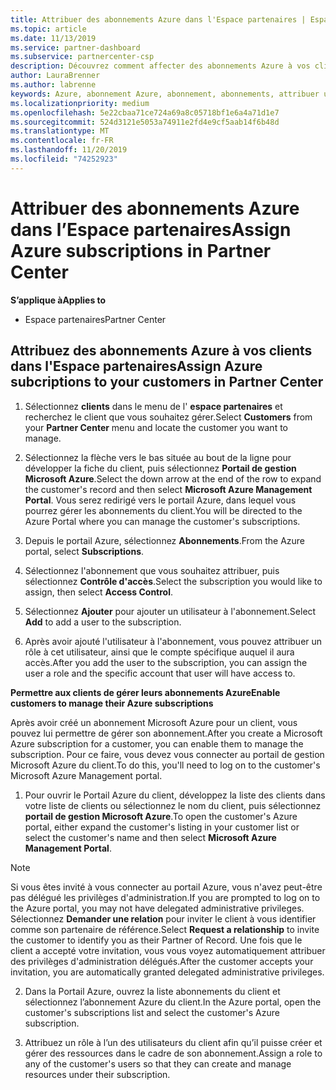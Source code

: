 ```yaml
---
title: Attribuer des abonnements Azure dans l'Espace partenaires | Espace partenaires
ms.topic: article
ms.date: 11/13/2019
ms.service: partner-dashboard
ms.subservice: partnercenter-csp
description: Découvrez comment affecter des abonnements Azure à vos clients dans l’espace partenaires et comment permettre aux clients de gérer leurs propres abonnements.
author: LauraBrenner
ms.author: labrenne
keywords: Azure, abonnement Azure, abonnement, abonnements, attribuer un abonnement, gérer un abonnement Azure
ms.localizationpriority: medium
ms.openlocfilehash: 5e22cbaa71ce724a69a8c05718bf1e6a4a71d1e7
ms.sourcegitcommit: 524d3121e5053a74911e2fd4e9cf5aab14f6b48d
ms.translationtype: MT
ms.contentlocale: fr-FR
ms.lasthandoff: 11/20/2019
ms.locfileid: "74252923"
---
```

# <a name="assign-azure-subscriptions-in-partner-center"></a><span data-ttu-id="8f6f0-104">Attribuer des abonnements Azure dans l’Espace partenaires</span><span class="sxs-lookup"><span data-stu-id="8f6f0-104">Assign Azure subscriptions in Partner Center</span></span>

<span data-ttu-id="8f6f0-105">**S’applique à**</span><span class="sxs-lookup"><span data-stu-id="8f6f0-105">**Applies to**</span></span>

-  <span data-ttu-id="8f6f0-106">Espace partenaires</span><span class="sxs-lookup"><span data-stu-id="8f6f0-106">Partner Center</span></span>
 
## <a name="assign-azure-subcriptions-to-your-customers-in-partner-center"></a><span data-ttu-id="8f6f0-107">Attribuez des abonnements Azure à vos clients dans l'Espace partenaires</span><span class="sxs-lookup"><span data-stu-id="8f6f0-107">Assign Azure subcriptions to your customers in Partner Center</span></span>

1. <span data-ttu-id="8f6f0-108">Sélectionnez **clients** dans le menu de l' **espace partenaires** et recherchez le client que vous souhaitez gérer.</span><span class="sxs-lookup"><span data-stu-id="8f6f0-108">Select **Customers** from your **Partner Center** menu and locate the customer you want to manage.</span></span>

2.  <span data-ttu-id="8f6f0-109">Sélectionnez la flèche vers le bas située au bout de la ligne pour développer la fiche du client, puis sélectionnez **Portail de gestion Microsoft Azure**.</span><span class="sxs-lookup"><span data-stu-id="8f6f0-109">Select the down arrow at the end of the row to expand the customer's record and then select **Microsoft Azure Management Portal**.</span></span> <span data-ttu-id="8f6f0-110">Vous serez redirigé vers le portail Azure, dans lequel vous pourrez gérer les abonnements du client.</span><span class="sxs-lookup"><span data-stu-id="8f6f0-110">You will be directed to the Azure Portal where you can manage the customer's subscriptions.</span></span> 

4. <span data-ttu-id="8f6f0-111">Depuis le portail Azure, sélectionnez **Abonnements**.</span><span class="sxs-lookup"><span data-stu-id="8f6f0-111">From the Azure portal, select **Subscriptions**.</span></span>

5. <span data-ttu-id="8f6f0-112">Sélectionnez l'abonnement que vous souhaitez attribuer, puis sélectionnez **Contrôle d'accès**.</span><span class="sxs-lookup"><span data-stu-id="8f6f0-112">Select the subscription you would like to assign, then select **Access Control**.</span></span>

6. <span data-ttu-id="8f6f0-113">Sélectionnez **Ajouter** pour ajouter un utilisateur à l'abonnement.</span><span class="sxs-lookup"><span data-stu-id="8f6f0-113">Select **Add** to add a user to the subscription.</span></span> 

7. <span data-ttu-id="8f6f0-114">Après avoir ajouté l'utilisateur à l'abonnement, vous pouvez attribuer un rôle à cet utilisateur, ainsi que le compte spécifique auquel il aura accès.</span><span class="sxs-lookup"><span data-stu-id="8f6f0-114">After you add the user to the subscription, you can assign the user a role and the specific account that user will have access to.</span></span> 

<span data-ttu-id="8f6f0-115">**Permettre aux clients de gérer leurs abonnements Azure**</span><span class="sxs-lookup"><span data-stu-id="8f6f0-115">**Enable customers to manage their Azure subscriptions**</span></span>

<span data-ttu-id="8f6f0-116">Après avoir créé un abonnement Microsoft Azure pour un client, vous pouvez lui permettre de gérer son abonnement.</span><span class="sxs-lookup"><span data-stu-id="8f6f0-116">After you create a Microsoft Azure subscription for a customer, you can enable them to manage the subscription.</span></span> <span data-ttu-id="8f6f0-117">Pour ce faire, vous devez vous connecter au portail de gestion Microsoft Azure du client.</span><span class="sxs-lookup"><span data-stu-id="8f6f0-117">To do this, you'll need to log on to the customer's Microsoft Azure Management portal.</span></span> 

1.  <span data-ttu-id="8f6f0-118">Pour ouvrir le Portail Azure du client, développez la liste des clients dans votre liste de clients ou sélectionnez le nom du client, puis sélectionnez **portail de gestion Microsoft Azure**.</span><span class="sxs-lookup"><span data-stu-id="8f6f0-118">To open the customer's Azure portal, either expand the customer's listing in your customer list or select the customer's name and then select **Microsoft Azure Management Portal**.</span></span>
    
> [!NOTE]  
> <span data-ttu-id="8f6f0-119">Si vous êtes invité à vous connecter au portail Azure, vous n'avez peut-être pas délégué les privilèges d'administration.</span><span class="sxs-lookup"><span data-stu-id="8f6f0-119">If you are prompted to log on to the Azure portal, you may not have delegated administrative privileges.</span></span> <span data-ttu-id="8f6f0-120">Sélectionnez **Demander une relation** pour inviter le client à vous identifier comme son partenaire de référence.</span><span class="sxs-lookup"><span data-stu-id="8f6f0-120">Select **Request a relationship** to invite the customer to identify you as their Partner of Record.</span></span> <span data-ttu-id="8f6f0-121">Une fois que le client a accepté votre invitation, vous vous voyez automatiquement attribuer des privilèges d'administration délégués.</span><span class="sxs-lookup"><span data-stu-id="8f6f0-121">After the customer accepts your invitation, you are automatically granted delegated administrative privileges.</span></span> 

2.  <span data-ttu-id="8f6f0-122">Dans la Portail Azure, ouvrez la liste abonnements du client et sélectionnez l’abonnement Azure du client.</span><span class="sxs-lookup"><span data-stu-id="8f6f0-122">In the Azure portal, open the customer's subscriptions list and select the customer's Azure subscription.</span></span>

3.  <span data-ttu-id="8f6f0-123">Attribuez un rôle à l’un des utilisateurs du client afin qu’il puisse créer et gérer des ressources dans le cadre de son abonnement.</span><span class="sxs-lookup"><span data-stu-id="8f6f0-123">Assign a role to any of the customer's users so that they can create and manage resources under their subscription.</span></span>


